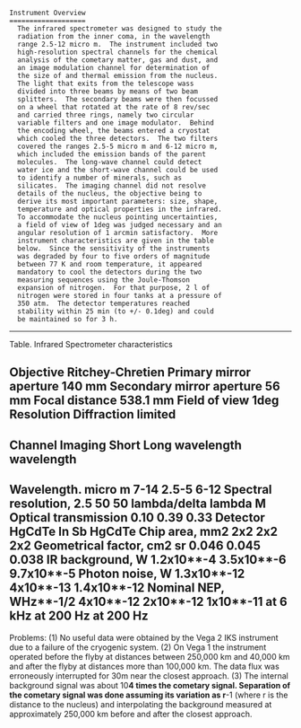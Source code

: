 
 
 
    Instrument Overview
    ===================
      The infrared spectrometer was designed to study the
      radiation from the inner coma, in the wavelength
      range 2.5-12 micro m.  The instrument included two
      high-resolution spectral channels for the chemical
      analysis of the cometary matter, gas and dust, and
      an image modulation channel for determination of
      the size of and thermal emission from the nucleus.
      The light that exits from the telescope wass
      divided into three beams by means of two beam
      splitters.  The secondary beams were then focussed
      on a wheel that rotated at the rate of 8 rev/sec
      and carried three rings, namely two circular
      variable filters and one image modulator.  Behind
      the encoding wheel, the beams entered a cryostat
      which cooled the three detectors.  The two filters
      covered the ranges 2.5-5 micro m and 6-12 micro m,
      which included the emission bands of the parent
      molecules.  The long-wave channel could detect
      water ice and the short-wave channel could be used
      to identify a number of minerals, such as
      silicates.  The imaging channel did not resolve
      details of the nucleus, the objective being to
      derive its most important parameters: size, shape,
      temperature and optical properties in the infrared.
      To accommodate the nucleus pointing uncertainties,
      a field of view of 1deg was judged necessary and an
      angular resolution of 1 arcmin satisfactory.  More
      instrument characteristics are given in the table
      below.  Since the sensitivity of the instruments
      was degraded by four to five orders of magnitude
      between 77 K and room temperature, it appeared
      mandatory to cool the detectors during the two
      measuring sequences using the Joule-Thomson
      expansion of nitrogen.  For that purpose, 2 l of
      nitrogen were stored in four tanks at a pressure of
      350 atm.  The detector temperatures reached
      stability within 25 min (to +/- 0.1deg) and could
      be maintained so for 3 h.
 
 
------------------------------------------------
Table. Infrared Spectrometer characteristics
 
Objective                   Ritchey-Chretien
Primary mirror aperture     140 mm
Secondary mirror aperture    56 mm
Focal distance              538.1 mm
Field of view               1deg
Resolution                  Diffraction limited
-------------------------------------------------
Channel                       Imaging         Short             Long
                                              wavelength        wavelength
--------------------------------------------------------------------------
Wavelength. micro m           7-14            2.5-5             6-12
Spectral resolution,          2.5             50                50
lambda/delta lambda
M
Optical transmission          0.10            0.39              0.33
Detector                      HgCdTe          In Sb             HgCdTe
Chip area, mm**2              2x2             2x2               2x2
Geometrical factor, cm**2 sr  0.046           0.045             0.038
IR background, W              1.2x10**-4      3.5x10**-6        9.7x10**-5
Photon noise, W               1.3x10**-12     4x10**-13         1.4x10**-12
Nominal NEP, WHz**-1/2        4x10**-12       2x10**-12         1x10**-11
                             at 6 kHz        at 200 Hz        at 200 Hz
--------------------------------------------------------------------------
 
 
 Problems:
 (1) No useful data were obtained by the Vega 2 IKS instrument due to
     a failure of the cryogenic system.
 (2) On Vega 1 the instrument operated before the flyby at distances
     between 250,000 km and 40,000 km and after the flyby at distances
     more than 100,000 km. The data flux was erroneously interrupted for
     30m near the closest approach.
 (3) The internal background signal was about 10**4 times the cometary
     signal. Separation of the cometary signal was done assuming its
     variation as r**-1 (where r is the distance to the nucleus) and
     interpolating the background measured at approximately 250,000 km
     before and after the closest approach.
 
 

        
